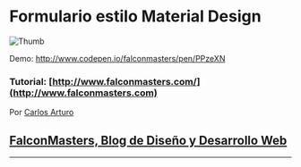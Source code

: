 # Formulario estilo Material Design

![Thumb](https://raw.githubusercontent.com/falconmasters/formulario-material-design/master/img/formulario-material-design.png)

Demo: http://www.codepen.io/falconmasters/pen/PPzeXN

### Tutorial: [http://www.falconmasters.com/](http://www.falconmasters.com)

Por [Carlos Arturo](http://www.twitter.com/falconmasters)
## [FalconMasters, Blog de Diseño y Desarrollo Web](http://www.falconmasters.com)

---